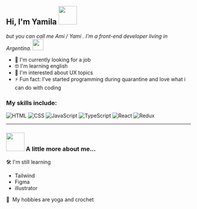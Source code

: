 
<h2> Hi, I'm Yamila <img src="https://media.giphy.com/media/mGcNjsfWAjY5AEZNw6/giphy.gif" width="50"></h2>

<p><em> but you can call me Ami / Yami . I'm a front-end developer living in Argentina. <img src="https://media.giphy.com/media/WUlplcMpOCEmTGBtBW/giphy.gif" width="30"> 
</em></p>

- 🔭 I'm currently looking for a job
- 🤓 I'm learning english
- 🌱 I'm interested about UX topics
- ⚡ Fun fact: I've started programming during quarantine and love what i can do with coding

<!--

- 🌱 I’m currently learning ...
- 👯 I’m looking to collaborate on ...
- 🤔 I’m looking for help with ...
- 💬 Ask me about ...
- 📫 How to reach me: ...
- 😄 Pronouns: ...
- ⚡ Fun fact: ...
-->

### My skills include:
![HTML](https://img.shields.io/badge/-HTML-D84924?style=for-the-badge&logo=html5&logoColor=FAFAFA)
![CSS](https://img.shields.io/badge/-CSS-2449D8?style=for-the-badge&logo=css3&logoColor=FAFAFA)
![JavaScript](https://img.shields.io/badge/-JavaScript-EFD81D?style=for-the-badge&logo=javascript&logoColor=333)
![TypeScript](https://img.shields.io/badge/-TypeScript-3178C6?style=for-the-badge&logo=typescript&logoColor=FAFAFA)
![React](https://img.shields.io/badge/-React-61DAFB?style=for-the-badge&logo=react&logoColor=333)
![Redux](https://img.shields.io/badge/-Redux-764ABC?style=for-the-badge&logo=redux&logoColor=FAFAFA)
<!-- ![Tailwind CSS](https://img.shields.io/badge/-Tailwind%20CSS-38B2AC?style=for-the-badge&logo=tailwind-css&logoColor=FAFAFA)-->




---

### <img src="https://media.giphy.com/media/VgCDAzcKvsR6OM0uWg/giphy.gif" width="50"> A little more about me...  

 🛠 I'm still learning 

- Tailwind
- Figma
- illustrator



:sunflower:&nbsp;  My hobbies are yoga and crochet 


